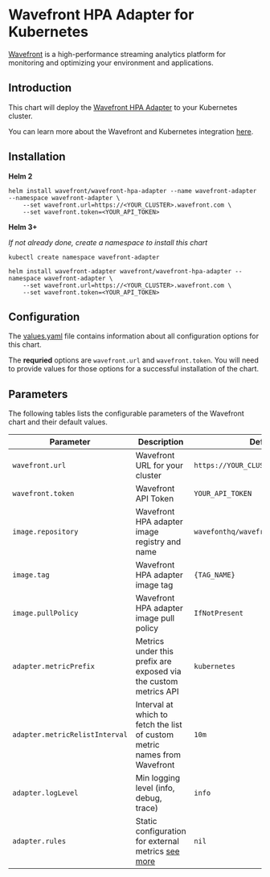 # Wavefront HPA Adapter for Kubernetes

[Wavefront](https://wavefront.com) is a high-performance streaming analytics platform for monitoring and optimizing your environment and applications.

## Introduction

This chart will deploy the [Wavefront HPA Adapter](https://github.com/wavefrontHQ/wavefront-kubernetes-adapter) to your Kubernetes cluster.

You can learn more about the Wavefront and Kubernetes integration [here](https://docs.wavefront.com/wavefront_kubernetes.html).

## Installation

**Helm 2**
```
helm install wavefront/wavefront-hpa-adapter --name wavefront-adapter --namespace wavefront-adapter \
    --set wavefront.url=https://<YOUR_CLUSTER>.wavefront.com \
    --set wavefront.token=<YOUR_API_TOKEN>
```

**Helm 3+**

_If not already done, create a namespace to install this chart_
```
kubectl create namespace wavefront-adapter

helm install wavefront-adapter wavefront/wavefront-hpa-adapter --namespace wavefront-adapter \
    --set wavefront.url=https://<YOUR_CLUSTER>.wavefront.com \
    --set wavefront.token=<YOUR_API_TOKEN>
```

## Configuration

The [values.yaml](./values.yaml) file contains information about all configuration
options for this chart.

The **requried** options are `wavefront.url` and `wavefront.token`.
You will need to provide values for those options for a successful installation of the chart.

## Parameters

The following tables lists the configurable parameters of the Wavefront chart and their default values.

| Parameter | Description | Default |
| --- | --- | --- |
| `wavefront.url` | Wavefront URL for your cluster | `https://YOUR_CLUSTER.wavefront.com` |
| `wavefront.token` | Wavefront API Token | `YOUR_API_TOKEN` |
| `image.repository` | Wavefront HPA adapter image registry and name | `wavefonthq/wavefront-hpa-adapter` |
| `image.tag` | Wavefront HPA adapter image tag | `{TAG_NAME}` |
| `image.pullPolicy` | Wavefront HPA adapter image pull policy | `IfNotPresent` |
| `adapter.metricPrefix` | Metrics under this prefix are exposed via the custom metrics API | `kubernetes` |
| `adapter.metricRelistInterval` | Interval at which to fetch the list of custom metric names from Wavefront | `10m` |
| `adapter.logLevel` | Min logging level (info, debug, trace) | `info` |
| `adapter.rules` | Static configuration for external metrics [see more](https://github.com/wavefrontHQ/wavefront-kubernetes-adapter/blob/master/docs/introduction.md#static-configuration-file) | `nil` |
